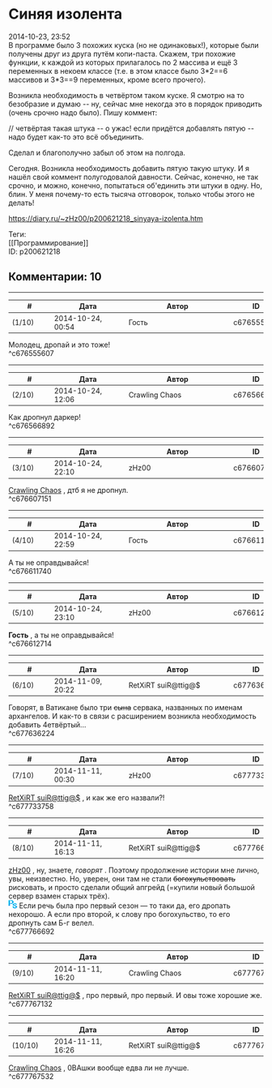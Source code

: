 Синяя изолента
==============

  
2014-10-23, 23:52  
 В программе было 3 похожих куска (но не одинаковых!), которые были получены друг из друга путём копи-паста. Скажем, три похожие функции, к каждой из которых прилагалось по 2 массива и ещё 3 переменных в некоем классе (т.е. в этом классе было 3\*2==6 массивов и 3\*3==9 переменных, кроме всего прочего).   
   
 Возникла необходимость в четвёртом таком куске. Я смотрю на то безобразие и думаю -- ну, сейчас мне некогда это в порядок приводить (очень срочно надо было). Пишу коммент:   
   
 // четвёртая такая штука -- о ужас! если придётся добавлять пятую -- надо будет как-то это всё объединить.   
   
 Сделал и благополучно забыл об этом на полгода.   
   
 Сегодня. Возникла необходимость добавить пятую такую штуку. И я нашёл свой коммент полугодовалой давности. Сейчас, конечно, не так срочно, и можно, конечно, попытаться об'единить эти штуки в одну. Но, блин. У меня почему-то есть тысяча отговорок, только чтобы этого не делать!   
  
<https://diary.ru/~zHz00/p200621218_sinyaya-izolenta.htm>  
  
Теги:  
[[Программирование]]  
ID: p200621218  


Комментарии: 10
---------------

  


---



|         #         |              Дата              |                     Автор                     |           ID           |
| --- | --- | --- | --- |
| (1/10) | 2014-10-24, 00:54 | Гость | c676555607 |

  
 Молодец, дропай и это тоже!   
 ^c676555607

---



|         #         |              Дата              |                     Автор                     |           ID           |
| --- | --- | --- | --- |
| (2/10) | 2014-10-24, 12:06 | Crawling Chaos | c676566892 |

  
 Как дропнул даркер!   
 ^c676566892

---



|         #         |              Дата              |                     Автор                     |           ID           |
| --- | --- | --- | --- |
| (3/10) | 2014-10-24, 22:10 | zHz00 | c676607151 |

  
  [Crawling Chaos](http://degozaru.diary.ru "de gozaru")  , дтб я не дропнул.   
 ^c676607151

---



|         #         |              Дата              |                     Автор                     |           ID           |
| --- | --- | --- | --- |
| (4/10) | 2014-10-24, 22:59 | Гость | c676611740 |

  
 А ты не оправдывайся!   
 ^c676611740

---



|         #         |              Дата              |                     Автор                     |           ID           |
| --- | --- | --- | --- |
| (5/10) | 2014-10-24, 23:10 | zHz00 | c676612714 |

  
  **Гость**  , а ты не оправдывайся!   
 ^c676612714

---



|         #         |              Дата              |                     Автор                     |           ID           |
| --- | --- | --- | --- |
| (6/10) | 2014-11-09, 20:22 | RetXiRT suiR@ttig@$ | c677636224 |

  
  Говорят, в Ватикане было три  ~~сына~~  сервака, названных по именам архангелов. И как-то в связи с расширением возникла необходимость добавить 4етвёртый...    
 ^c677636224

---



|         #         |              Дата              |                     Автор                     |           ID           |
| --- | --- | --- | --- |
| (7/10) | 2014-11-11, 00:30 | zHz00 | c677733758 |

  
  [RetXiRT suiR@ttig@$](http://Hellspawn.diary.ru "Koneko-chan shrine")  , и как же его назвали?!   
 ^c677733758

---



|         #         |              Дата              |                     Автор                     |           ID           |
| --- | --- | --- | --- |
| (8/10) | 2014-11-11, 16:13 | RetXiRT suiR@ttig@$ | c677766692 |

  
   [zHz00](https://zHz00.diary.ru "Untitled")  , ну, знаете,  *говорят*  . Поэтому продолжение истории мне лично, увы, неизвестно. Но, уверен, они там не стали  ~~богохульствовать~~  рисковать, и просто сделали общий апгрейд (=купили новый большой сервер взамен старых трёх).   
 ![:ps:](pics/10099065.gif) Если речь была про первый сезон — то таки да, его дропать нехорошо. А если про второй, к слову про богохульство, то его дропнуть сам Б-г велел.    
 ^c677766692

---



|         #         |              Дата              |                     Автор                     |           ID           |
| --- | --- | --- | --- |
| (9/10) | 2014-11-11, 16:20 | Crawling Chaos | c677767132 |

  
  [RetXiRT suiR@ttig@$](http://Hellspawn.diary.ru "Koneko-chan shrine")  , про первый, про первый. И овы тоже хорошие же.   
 ^c677767132

---



|         #         |              Дата              |                     Автор                     |           ID           |
| --- | --- | --- | --- |
| (10/10) | 2014-11-11, 16:26 | RetXiRT suiR@ttig@$ | c677767532 |

  
   [Crawling Chaos](http://degozaru.diary.ru "de gozaru")  , 0ВАшки вообще едва ли не лучше.    
 ^c677767532